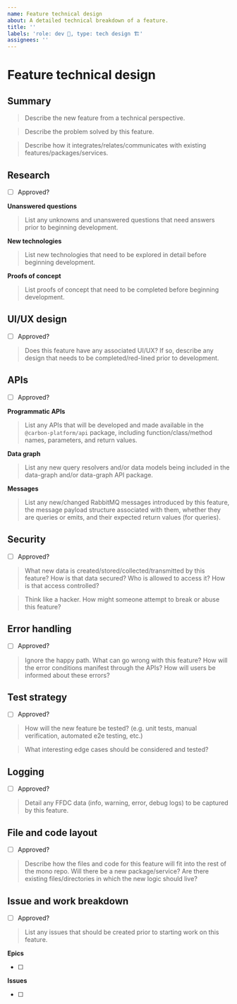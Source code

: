 ```yaml
---
name: Feature technical design
about: A detailed technical breakdown of a feature.
title: ''
labels: 'role: dev 🤖, type: tech design 🏗️'
assignees: ''
---
```


# Feature technical design

## Summary

> Describe the new feature from a technical perspective.

> Describe the problem solved by this feature.

> Describe how it integrates/relates/communicates with existing features/packages/services.

## Research

- [ ] Approved?

**Unanswered questions**

> List any unknowns and unanswered questions that need answers prior to beginning development.

**New technologies**

> List new technologies that need to be explored in detail before beginning development.

**Proofs of concept**

> List proofs of concept that need to be completed before beginning development.

## UI/UX design

- [ ] Approved?

> Does this feature have any associated UI/UX? If so, describe any design that needs to be
> completed/red-lined prior to development.

## APIs

- [ ] Approved?

**Programmatic APIs**

> List any APIs that will be developed and made available in the `@carbon-platform/api` package,
> including function/class/method names, parameters, and return values.

**Data graph**

> List any new query resolvers and/or data models being included in the data-graph and/or data-graph
> API package.

**Messages**

> List any new/changed RabbitMQ messages introduced by this feature, the message payload structure
> associated with them, whether they are queries or emits, and their expected return values (for
> queries).

## Security

- [ ] Approved?

> What new data is created/stored/collected/transmitted by this feature? How is that data secured?
> Who is allowed to access it? How is that access controlled?

> Think like a hacker. How might someone attempt to break or abuse this feature?

## Error handling

- [ ] Approved?

> Ignore the happy path. What can go wrong with this feature? How will the error conditions manifest
> through the APIs? How will users be informed about these errors?

## Test strategy

- [ ] Approved?

> How will the new feature be tested? (e.g. unit tests, manual verification, automated e2e testing,
> etc.)

> What interesting edge cases should be considered and tested?

## Logging

- [ ] Approved?

> Detail any FFDC data (info, warning, error, debug logs) to be captured by this feature.

## File and code layout

- [ ] Approved?

> Describe how the files and code for this feature will fit into the rest of the mono repo. Will
> there be a new package/service? Are there existing files/directories in which the new logic should
> live?

## Issue and work breakdown

- [ ] Approved?

> List any issues that should be created prior to starting work on this feature.

**Epics**

- [ ]

**Issues**

- [ ]
